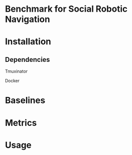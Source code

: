 # Benchmark for Social Robotic Navigation

# Installation

## Dependencies

Tmuxinator

Docker

# Baselines



# Metrics

# Usage